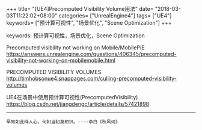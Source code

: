 +++
title= "[UE4]Precomputed Visibility Volume用法"
date= "2018-03-03T11:22:02+08:00"
categories= ["UnrealEngine4"]
tags= ["UE4"]
keywords= ["预计算可视性", "场景优化", "Scene Optimization"]
+++

keywords: 预计算可视性，场景优化，Scene Optimization

Precomputed visibility not working on Mobile/MobilePIE  
https://answers.unrealengine.com/questions/406345/precomputed-visibility-not-working-on-mobilemobile.html

PRECOMPUTED VISIBILITY VOLUMES  
http://timhobsonue4.snappages.com/culling-precomputed-visibility-volumes

UE4在场景中使用预计算可视性(PrecomputedVisibility)  
https://blog.csdn.net/jiangdengc/article/details/57421898

***
`早知如此绊人心，何如当初莫相识。----李白《秋风词》`
